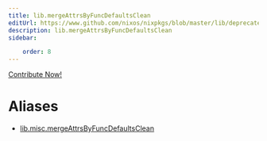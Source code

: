 ```yaml
---
title: lib.mergeAttrsByFuncDefaultsClean
editUrl: https://www.github.com/nixos/nixpkgs/blob/master/lib/deprecated.nix#L272C35
description: lib.mergeAttrsByFuncDefaultsClean
sidebar:

    order: 8
---
```


<a href="https://www.github.com/nixos/nixpkgs/blob/master/lib/deprecated.nix#L272C35">Contribute Now!</a>


# Aliases

- [lib.misc.mergeAttrsByFuncDefaultsClean](/nix-doc-comments/reference/lib/misc/lib-misc-mergeAttrsByFuncDefaultsClean)


